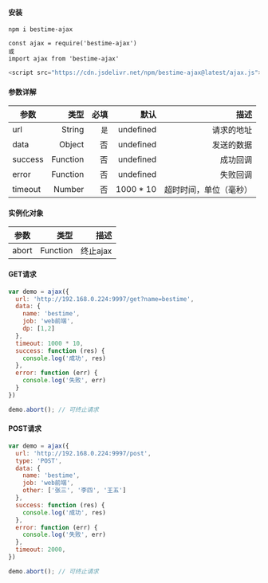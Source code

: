 #### 安装
```
npm i bestime-ajax

const ajax = require('bestime-ajax')
或
import ajax from 'bestime-ajax'
```
```javascript
<script src="https://cdn.jsdelivr.net/npm/bestime-ajax@latest/ajax.js"></script>
```

#### 参数详解
|    参数  |   类型   |  必填  |    默认   |  描述  |
| -------- | -----:   | -----: | -----:    | -----:  |
| url      | String   | `是`   | undefined | 请求的地址   |
| data     | Object   |  否    | undefined | 发送的数据 |
| success  | Function |  否    | undefined | 成功回调   |
| error    | Function |  否    | undefined | 失败回调   |
| timeout  | Number   |  否    | 1000 * 10 | 超时时间，单位（毫秒） |

#### 实例化对象
|    参数  |   类型   |  描述  |
| -------- | -----:   | -----:  |
| abort    | Function | 终止ajax   |

#### GET请求
```javascript
var demo = ajax({
  url: 'http://192.168.0.224:9997/get?name=bestime',
  data: {
    name: 'bestime',
    job: 'web前端',
    dp: [1,2]
  },
  timeout: 1000 * 10,
  success: function (res) {
    console.log('成功', res)
  },
  error: function (err) {
    console.log('失败', err)
  }
})

demo.abort(); // 可终止请求
```


#### POST请求
```javascript
var demo = ajax({
  url: 'http://192.168.0.224:9997/post',
  type: 'POST',
  data: {
    name: 'bestime',
    job: 'web前端',
    other: ['张三', '李四', '王五']
  },
  success: function (res) {
    console.log('成功', res)
  },
  error: function (err) {
    console.log('失败', err)
  },
  timeout: 2000,
})

demo.abort(); // 可终止请求
```
